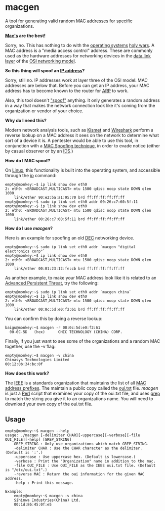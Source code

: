 # macgen #

A tool for generating valid random [MAC addresses](http://en.wikipedia.org/wiki/MAC_address) for specific organizations. 

**[Mac's](http://en.wikipedia.org/wiki/Macintosh) are the best!**

Sorry, no. This has nothing to do with the [operating systems](http://en.wikipedia.org/wiki/Operating_system) [holy wars](http://dilbert.com/strips/comic/1995-06-24/). A MAC address is a "media access control" address. These are commonly used as the hardware addresses for networking devices in the [data link layer](http://en.wikipedia.org/wiki/Data_link_layer) of the [OSI networking model](http://en.wikipedia.org/wiki/OSI_reference_model). 

**So this thing will spoof an [IP address](http://en.wikipedia.org/wiki/Ip_address)?**

Sorry, still no. IP addresses work at layer three of the OSI model. MAC addresses are below that. Before you can get an IP address, your MAC address has to become known to the router for [ARP](http://en.wikipedia.org/wiki/Address_Resolution_Protocol) to work. 

Also, this tool doesn't ["spoof"](http://en.wikipedia.org/wiki/Spoofing_attack) anything. It only generates a random address in a way that makes the network connection look like it's coming from the organization or vendor of your choice. 

**Why do I need this?**

Modern network analysis tools, such as [Kismet](http://en.wikipedia.org/wiki/Kismet_%28software%29) and [Wireshark](http://en.wikipedia.org/wiki/Wireshark) perform a reverse lookup on a MAC address it sees on the network to determine what sort of a device it is. A pentester would be able to use this tool, in conjunction with a [MAC Spoofing technique](http://en.wikipedia.org/wiki/Mac_spoofing), in order to evade notice (either by casual observer or by an [IDS](http://en.wikipedia.org/wiki/Intrusion_Detection_System).)

**How do I MAC spoof?**

On [Linux](http://en.wikipedia.org/wiki/Linux), this functionality is built into the operating system, and accessible through the [ip](http://linux.die.net/man/8/ip) command:

	empty@monkey:~$ ip link show dev eth0
	2: eth0: <BROADCAST,MULTICAST> mtu 1500 qdisc noop state DOWN qlen 1000
	    link/ether 90:e2:ba:a1:95:70 brd ff:ff:ff:ff:ff:ff
	empty@monkey:~$ sudo ip link set eth0 addr 00:26:c7:60:5f:11
	empty@monkey:~$ ip link show dev eth0
	2: eth0: <BROADCAST,MULTICAST> mtu 1500 qdisc noop state DOWN qlen 1000
	    link/ether 00:26:c7:60:5f:11 brd ff:ff:ff:ff:ff:ff

**How do I use *macgen*?**

Here is an example for spoofing an old [DEC](http://en.wikipedia.org/wiki/Digital_Equipment_Corporation) networking device.

	empty@monkey:~$ sudo ip link set eth0 addr `macgen "digital electronics corp"`
	empty@monkey:~$ ip link show dev eth0
	2: eth0: <BROADCAST,MULTICAST> mtu 1500 qdisc noop state DOWN qlen 1000
	    link/ether 00:01:23:12:fe:cb brd ff:ff:ff:ff:ff:ff

As another example, to make your MAC address look like it is related to an [Advanced Persistent Threat](http://en.wikipedia.org/wiki/Advanced_persistent_threat), try the following:

	empty@monkey:~$ sudo ip link set eth0 addr `macgen china`
	empty@monkey:~$ ip link show dev eth0
	2: eth0: <BROADCAST,MULTICAST> mtu 1500 qdisc noop state DOWN qlen 1000
	    link/ether 00:0c:5d:e0:f2:61 brd ff:ff:ff:ff:ff:ff

You can confirm this by doing a reverse lookup:

	baigu@monkey:~$ macgen -r 00:0c:5d:e0:f2:61
	  00-0C-5D   (hex)		CHIC TECHNOLOGY (CHINA) CORP.

Finally, if you just want to see some of the organizations and a random MAC together, use the -v flag:

	empty@monkey:~$ macgen -v china
	Chinasys Technologies Limited
	00:12:0b:34:bc:0f

**How does this work?**

The [IEEE](http://en.wikipedia.org/wiki/Ieee) is a standards organization that maintains the list of all [MAC address prefixes](http://standards.ieee.org/develop/regauth/oui/). The maintain a public copy called the [oui.txt](http://standards.ieee.org/develop/regauth/oui/oui.txt) file. *macgen* is just a [Perl](http://www.perl.org/) script that examines your copy of the oui.txt file, and uses [grep](http://perldoc.perl.org/functions/grep.html) to match the string you give it to an organizations name. You will need to download your own copy of the oui.txt file.

## Usage ##

	empty@monkey:~$ macgen --help
	usage: ./macgen [-delimiter CHAR][-uppercase][-verbose][-file OUI_FILE][-help] [GREP_STRING]
		GREP_STRING : Only use organizations which match GREP_STRING.
		-delimiter CHAR : Use the CHAR character as the delimiter. (Default is ':'.)
		-uppercase : Use uppercase hex. (Default is lowercase.)
		-verbose : Print the "Organization" name in addition to the mac.
		-file OUI_FILE : Use OUI_FILE as the IEEE oui.txt file. (Default is "/etc/oui.txt".)
		-reverse MAC : Return the oui information for the given MAC address.
		-help : Print this message.
	
	Example:
		empty@monkey:~$ macgen -v china
		Sihinwa Industries(China) Ltd.
		00:1d:86:45:0f:e5

